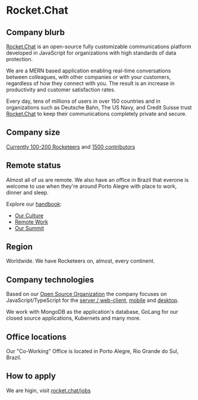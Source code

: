 # Rocket.Chat

## Company blurb

[Rocket.Chat](https://rocket.chat) is an open-source fully customizable communications platform developed in JavaScript for organizations with high standards of data protection.

We are a MERN based application enabling real-time conversations between colleagues, with other companies or with your customers, regardless of how they connect with you. The result is an increase in productivity and customer satisfaction rates.

Every day, tens of millions of users in over 150 countries and in organizations such as Deutsche Bahn, The US Navy, and Credit Suisse trust [Rocket.Chat](https://rocket.chat) to keep their communications completely private and secure.

## Company size

[Currently 100-200 Rocketeers](https://rocket.chat/team) and [1500 contributors](https://rocket.chat/company/about-us)

## Remote status

Almost all of us are remote. We also have an office in Brazil that everone is welcome to use when they're around Porto Alegre with place to work, dinner and sleep.

Explore our [handbook](https://handbook.rocket.chat/):
- [Our Culture](https://handbook.rocket.chat/company/our-culture)
- [Remote Work](https://handbook.rocket.chat/company/our-culture/remote-work)
- [Our Summit](https://handbook.rocket.chat/departments-operations/people/summit)

## Region

Worldwide. We have Rocketeers on, almost, every continent.

## Company technologies

Based on our [Open Source Organization](https://github.com/RocketChat) the company focuses on JavaScript/TypeScript for the [server / web-client](https://github.com/RocketChat/Rocket.Chat), [mobile](https://github.com/RocketChat/Rocket.Chat.ReactNative) and [desktop](https://github.com/RocketChat/Rocket.Chat.Electron).

We work with MongoDB as the application's database, GoLang  for our closed source applications, Kubernets and many more.

## Office locations

Our "Co-Working" Office is located in Porto Alegre, Rio Grande do Sul, Brazil.

## How to apply

We are higin, visit [rocket.chat/jobs](https://rocket.chat/jobs)
